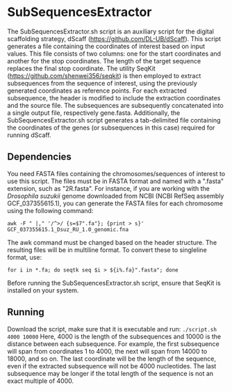# **SubSequencesExtractor**
The SubSequencesExtractor.sh script is an auxiliary script for the digital scaffolding strategy, dScaff (https://github.com/DL-UB/dScaff). 
This script generates a file containing the coordinates of interest based on input values. This file consists of two columns: one for the start coordinates and another for the stop coordinates. The length of the target sequence replaces the final stop coordinate. The utility SeqKit (https://github.com/shenwei356/seqkit) is then employed to extract subsequences from the sequence of interest, using the previously generated coordinates as reference points.
For each extracted subsequence, the header is modified to include the extraction coordinates and the source file. The subsequences are subsequently concatenated into a single output file, respectively gene.fasta.
Additionally, the SubSequencesExtractor.sh script generates a tab-delimited file containing the coordinates of the genes (or subsequences in this case) required for running dScaff.

## Dependencies
You need FASTA files containing the chromosomes/sequences of interest to use this script. The files must be in FASTA format and named with a ".fasta" extension, such as "2R.fasta". For instance, if you are working with the *Drosophila suzukii* genome downloaded from NCBI (NCBI RefSeq assembly GCF_037355615.1), you can generate the FASTA files for each chromosome using the following command:

`awk -F " |," '/^>/ {s=$7".fa"}; {print > s}' GCF_037355615.1_Dsuz_RU_1.0_genomic.fna`

The awk command must be changed based on the header structure. The resulting files will be in multiline format. To convert these to singleline format, use:

`for i in *.fa; do seqtk seq $i > ${i%.fa}".fasta"; done`

Before running the SubSequencesExtractor.sh script, ensure that SeqKit is installed on your system.

## Running
Download the script, make sure that it is executable and run:
`./script.sh 4000 10000`
Here, 4000 is the length of the subsequences and 10000 is the distance between each subsequence. For example, the first subsequence will span from coordinates 1 to 4000, the next will span from 14000 to 18000, and so on. 
The last coordinate will be the length of the sequence, even if the extracted subsequence will not be 4000 nucleotides. The last subsequence may be longer if the total length of the sequence is not an exact multiple of 4000.
